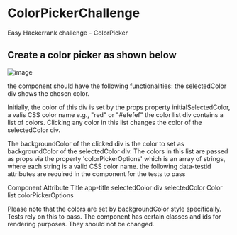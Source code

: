 # ColorPickerChallenge
Easy Hackerrank challenge - ColorPicker

## Create a color picker as shown below

![image](https://github.com/ImSoCaroline/ColorPickerChallenge/assets/28937984/e0a68aff-a9d1-4163-a3cf-492bdd1b3c36)

the component should have the following functionalities: the selectedColor div shows the chosen color.

Initially, the color of this div is set by the props property initialSelectedColor, a valis CSS color name e.g., "red" or "#efefef"
the color list div contains a list of colors. Clicking any color in this list changes the color of the selectedColor div.

The backgroundColor of the clicked div is the color to set as backgroundColor of the selectedColor div. The colors in this list are passed as props via the property 'colorPickerOptions' which is an array of strings, where each string is a valid CSS color name.
the following data-testid attributes are required in the component for the tests to pass

Component Attribute Title app-title selectedColor div selectedColor Color list colorPickerOptions

Please note that the colors are set by backgroundColor style specifically. Tests rely on this to pass. The component has certain classes and ids for rendering purposes. They should not be changed.
